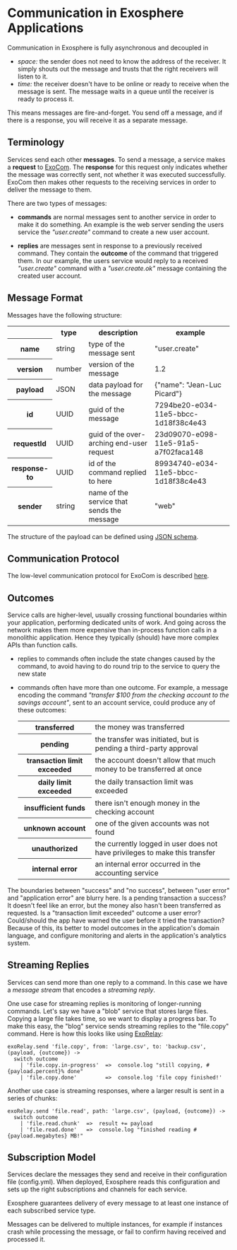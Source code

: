 # Communication in Exosphere Applications

Communication in Exosphere is fully asynchronous and decoupled in
* _space:_ the sender does not need to know the address of the receiver.
  It simply shouts out the message and trusts that the right receivers will listen to it.
* _time:_ the receiver doesn't have to be online or ready to receive when the message is sent.
  The message waits in a queue until the receiver is ready to process it.

This means messages are fire-and-forget.
You send off a message, and if there is a response, you will receive it
as a separate message.


## Terminology

Services send each other __messages__.
To send a message, a service makes a __request__ to
[ExoCom](https://github.com/Originate/exocom-dev).
The __response__ for this request only indicates whether
the message was correctly sent,
not whether it was executed successfully.
ExoCom then makes other requests to the receiving services
in order to deliver the message to them.

There are two types of messages:
* __commands__ are normal messages sent to another service
  in order to make it do something.
  An example is the web server sending the users service the _"user.create"_
  command to create a new user account.

* __replies__ are messages sent in response to a previously received command.
  They contain the __outcome__ of the command that triggered them.
  In our example, the users service would reply to a received _"user.create"_ command
  with a _"user.create.ok"_ message containing the created user account.


## Message Format

Messages have the following structure:

<table>
  <tr>
    <th></th>
    <th>type</th>
    <th>description</th>
    <th>example</th>
  </tr>
  <tr>
    <th>name</th>
    <td>string</td>
    <td>type of the message sent</td>
    <td>"user.create"</td>
  </tr>
  <tr>
    <th>version</th>
    <td>number</td>
    <td>version of the message</td>
    <td>1.2</td>
  </tr>
  <tr>
    <th>payload</th>
    <td>JSON</td>
    <td>data payload for the message</td>
    <td>{"name": "Jean-Luc Picard"}</td>
  </tr>
  <tr>
    <th>id</th>
    <td>UUID</td>
    <td>guid of the message</td>
    <td>7294be20-e034-11e5-bbcc-1d18f38c4e43</td>
  </tr>
  <tr>
    <th>requestId</th>
    <td>UUID</td>
    <td>guid of the over-arching end-user request</td>
    <td>23d09070-e098-11e5-91a5-a7f02faca148</td>
  </tr>
  <tr>
    <th>response-to</th>
    <td>UUID</td>
    <td>id of the command replied to here</td>
    <td>89934740-e034-11e5-bbcc-1d18f38c4e43</td>
  </tr>
  <tr>
    <th>sender</th>
    <td>string</td>
    <td>name of the service that sends the message</td>
    <td>"web"</td>
  </tr>
</table>

The structure of the payload can be defined using
[JSON schema](http://json-schema.org).


## Communication Protocol

The low-level communication protocol for ExoCom is described [here](wire-format.md).



## Outcomes

Service calls are higher-level, usually crossing functional boundaries
within your application, performing dedicated units of work.
And going across the network makes them more expensive
than in-process function calls
in a monolithic application.
Hence they typically (should) have more complex APIs than function calls.

* replies to commands often include the state changes caused by the command,
  to avoid having to do round trip to the service to query the new state
* commands often have more than one outcome.
  For example, a message encoding the command
  _"transfer $100 from the checking account to the savings account"_,
  sent to an account service, could produce any of these outcomes:

  <table>
    <tr>
      <th>transferred</th>
      <td>the money was transferred</td>
    </tr>
    <tr>
      <th>pending</th>
      <td>the transfer was initiated, but is pending a third-party approval</td>
    </tr>
    <tr>
      <th>transaction limit exceeded</th>
      <td>the account doesn't allow that much money to be transferred at once</td>
    </tr>
    <tr>
      <th>daily limit exceeded</th>
      <td>the daily transaction limit was exceeded</td>
    </tr>
    <tr>
      <th>insufficient funds</th>
      <td>there isn't enough money in the checking account</td>
    </tr>
    <tr>
      <th>unknown account</th>
      <td>one of the given accounts was not found</td>
    </tr>
    <tr>
      <th>unauthorized</th>
      <td>the currently logged in user does not have privileges to make this transfer</td>
    </tr>
    <tr>
      <th>internal error</th>
      <td>an internal error occurred in the accounting service</td>
    </tr>
  </table>

The boundaries between "success" and "no success",
between "user error" and "application error" are blurry here.
Is a pending transaction a success? It doesn't feel like an error,
but the money also hasn't been transferred as requested.
Is a "transaction limit exceeded" outcome a user error?
Could/should the app have warned the user before it tried the transaction?
Because of this, its better to model outcomes in the application's domain language,
and configure monitoring and alerts in the application's analytics system.


## Streaming Replies

Services can send more than one reply to a command.
In this case we have a _message stream_ that encodes a _streaming reply_.

One use case for streaming replies is monitoring of longer-running commands.
Let's say we have a "blob" service that stores large files.
Copying a large file takes time, so we want to display a progress bar.
To make this easy, the "blog" service sends streaming replies to the "file.copy" command.
Here is how this looks like using [ExoRelay](https://github.com/Originate/exorelay-js):

```livescript
exoRelay.send 'file.copy', from: 'large.csv', to: 'backup.csv', (payload, {outcome}) ->
  switch outcome
    | 'file.copy.in-progress'  =>  console.log "still copying, #{payload.percent}% done"
    | 'file.copy.done'         =>  console.log 'file copy finished!'
```

Another use case is streaming responses, where a larger result is sent in a series of chunks:

```livescript
exoRelay.send 'file.read', path: 'large.csv', (payload, {outcome}) ->
  switch outcome
    | 'file.read.chunk'  =>  result += payload
    | 'file.read.done'   =>  console.log "finished reading #{payload.megabytes} MB!"
```


## Subscription Model

Services declare the messages they send and receive in their configuration file (config.yml).
When deployed, Exosphere reads this configuration and sets up the right
subscriptions and channels for each service.


Exosphere guarantees delivery of every message to at least one instance of
each subscribed service type.

Messages can be delivered to multiple instances,
for example if instances crash while processing the message, or fail to confirm
having received and processed it.
